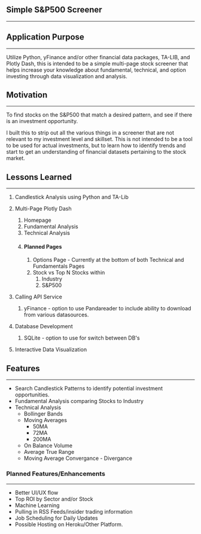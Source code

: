 Simple S&P500 Screener
---
***

## Application Purpose

***
Utilize Python, yFinance and/or other financial data packages, TA-LIB, and Plotly Dash, this is intended to be a simple 
multi-page stock screener that helps increase your knowledge about fundamental, technical, and option investing through
data visualization and analysis.


## Motivation

***
To find stocks on the S&P500 that match a desired pattern, and see if there is an investment opportunity. 

I built this
to strip out all the various things in a screener that are not relevant to my investment level and skillset. This is not
intended to be a tool to be used for actual investments, but to learn how to identify trends and start to get an
understanding of financial datasets pertaining to the stock market.

## Lessons Learned

***

1. Candlestick Analysis using Python and TA-Lib
2. Multi-Page Plotly Dash
    1. Homepage
    2. Fundamental Analysis
    3. Technical Analysis
    4. #### Planned Pages
        1. Options Page - Currently at the bottom of both Technical and Fundamentals Pages
        2. Stock vs Top N Stocks within 
           1. Industry
           2. S&P500

4. Calling API Service
    1. yFinance - option to use Pandareader to include ability to download from various datasources. 
5. Database Development
    1. SQLite - option to use for switch between DB's
6. Interactive Data Visualization

## Features

***

* Search Candlestick Patterns to identify potential investment opportunities.
* Fundamental Analysis comparing Stocks to Industry
* Technical Analysis
    * Bollinger Bands
    * Moving Averages
        * 50MA
        * 72MA
        * 200MA
    * On Balance Volume
    * Average True Range
    * Moving Average Convergance - Divergance

### Planned Features/Enhancements

***

* Better UI/UX flow
* Top ROI by Sector and/or Stock
* Machine Learning
* Pulling in RSS Feeds/insider trading information
* Job Scheduling for Daily Updates
* Possible Hosting on Heroku/Other Platform.



